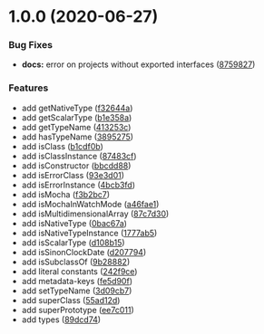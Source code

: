 # 1.0.0 (2020-06-27)


### Bug Fixes

* **docs:** error on projects without exported interfaces ([8759827](https://github.com/eveble/helpers/commit/875982734aeb050eb30f83f65bf0058cb3efb692))


### Features

* add getNativeType ([f32644a](https://github.com/eveble/helpers/commit/f32644a94fac06ecfc3036e5d3d571f8c6a4b776))
* add getScalarType ([b1e358a](https://github.com/eveble/helpers/commit/b1e358a5f58365e2dc3606dcef0ec2853a52eaea))
* add getTypeName ([413253c](https://github.com/eveble/helpers/commit/413253c2325bdbc15e7f1ac5f4ffd3776e5817a4))
* add hasTypeName ([3895275](https://github.com/eveble/helpers/commit/3895275eeb4a8e45c4c898d2b3a34956208a9bd5))
* add isClass ([b1cdf0b](https://github.com/eveble/helpers/commit/b1cdf0b5ea4986d3617bf7f4aa50d80e240b9449))
* add isClassInstance ([87483cf](https://github.com/eveble/helpers/commit/87483cf7322413fa9eba6270bb827b0376d75a31))
* add isConstructor ([bbcdd88](https://github.com/eveble/helpers/commit/bbcdd88f647b94756b00ddd246f3763d2e07a8d4))
* add isErrorClass ([93e3d01](https://github.com/eveble/helpers/commit/93e3d01ffebdd97d349eadc29e9a54932b9453a4))
* add isErrorInstance ([4bcb3fd](https://github.com/eveble/helpers/commit/4bcb3fd706f69a9812e9c8364ea178f030205bae))
* add isMocha ([f3b2bc7](https://github.com/eveble/helpers/commit/f3b2bc7aa857d4caea43044f06b2eb0580e37a98))
* add isMochaInWatchMode ([a46fae1](https://github.com/eveble/helpers/commit/a46fae1c8607a96a429fb40b995406d9fdadb007))
* add isMultidimensionalArray ([87c7d30](https://github.com/eveble/helpers/commit/87c7d30b76be155474b6dd980b4a7ad62367ce27))
* add isNativeType ([0bac67a](https://github.com/eveble/helpers/commit/0bac67a921eaacb1abe6ca397ed1bd684e0d1722))
* add isNativeTypeInstance ([1777ab5](https://github.com/eveble/helpers/commit/1777ab5254c62d7f75299ea71b640b4f2281b403))
* add isScalarType ([d108b15](https://github.com/eveble/helpers/commit/d108b1551a78e2ee9778db9a25445778ca5d7c01))
* add isSinonClockDate ([d207794](https://github.com/eveble/helpers/commit/d207794ad2a697a4486dda769ce75711b4ffc62a))
* add isSubclassOf ([9b28882](https://github.com/eveble/helpers/commit/9b288826254bab94663aa1150a3e4f7b5123c88e))
* add literal constants ([242f9ce](https://github.com/eveble/helpers/commit/242f9ce86d2ff3c4db56f1d4f1ae3060265a2bb0))
* add metadata-keys ([fe5d90f](https://github.com/eveble/helpers/commit/fe5d90feba32407f725147cb80f8b2060ec74e33))
* add setTypeName ([3d09cb7](https://github.com/eveble/helpers/commit/3d09cb762da99a08ce8a463794590cbdddf4f07b))
* add superClass ([55ad12d](https://github.com/eveble/helpers/commit/55ad12d7448c423e941fe9a6308fb1d5d813f444))
* add superPrototype ([ee7c011](https://github.com/eveble/helpers/commit/ee7c011f1d5e104a81cdcfa61976af85139f349a))
* add types ([89dcd74](https://github.com/eveble/helpers/commit/89dcd749f1c70d229898aee5b79c8c1a94661856))
